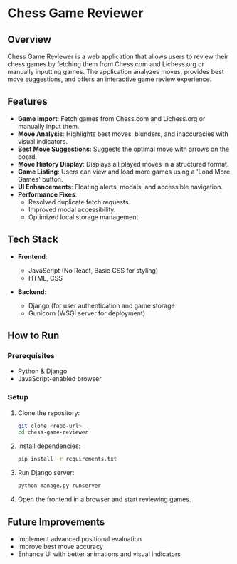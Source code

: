 # Chess Game Reviewer

## Overview
Chess Game Reviewer is a web application that allows users to review their chess games by fetching them from Chess.com and Lichess.org or manually inputting games. The application analyzes moves, provides best move suggestions, and offers an interactive game review experience.

## Features
- **Game Import**: Fetch games from Chess.com and Lichess.org or manually input them.
- **Move Analysis**: Highlights best moves, blunders, and inaccuracies with visual indicators.
- **Best Move Suggestions**: Suggests the optimal move with arrows on the board.
- **Move History Display**: Displays all played moves in a structured format.
- **Game Listing**: Users can view and load more games using a 'Load More Games' button.
- **UI Enhancements**: Floating alerts, modals, and accessible navigation.
- **Performance Fixes**:
  - Resolved duplicate fetch requests.
  - Improved modal accessibility.
  - Optimized local storage management.

## Tech Stack
- **Frontend**:
  - JavaScript (No React, Basic CSS for styling)
  - HTML, CSS
  
- **Backend**:
  - Django (for user authentication and game storage
  - Gunicorn (WSGI server for deployment)

## How to Run
### Prerequisites
- Python & Django
- JavaScript-enabled browser

### Setup
1. Clone the repository:
   ```bash
   git clone <repo-url>
   cd chess-game-reviewer
   ```
2. Install dependencies:
   ```bash
   pip install -r requirements.txt
   ```
3. Run Django server:
   ```bash
   python manage.py runserver
   ```
4. Open the frontend in a browser and start reviewing games.

## Future Improvements
- Implement advanced positional evaluation
- Improve best move accuracy
- Enhance UI with better animations and visual indicators
